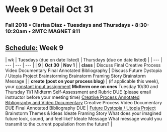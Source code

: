 # Week 9 Detail Oct 31

### Fall 2018 • Clarisa Diaz • Tuesdays and Thursdays • 8:30-10:20am • 2MTC MAGNET 811

## [Schedule:](./) Week 9

| wk | Tuesdays \(due on date listed\) | Thursdays \(due on date listed\) |
| --- | --- | --- | --- |
| **9** | **Oct 30** | **Nov 1** |
| **class** | Discuss Final Creative Process Video Documentary Final Annotated Bibliography |  Discuss Future Dystopia / Utopia Project Brainstorming Brainstorm Framing Story Brainstorm Message |
| **create \(post on your process blog\)** |  \(if applicable this week\), your [constant input assignment](../assignments/constant-input-or-output.md)   **Midterm one on ones**  Tuesday 10/30 and Thursday 11/1   Midterm Self-Assessment and Rubric DUE \(please email instructor before your meeting time\) [Creative Process Annotated Bibliography and Video Documentary](../projects/creative-process-annotated-bibliography-and-video-documentary.md) Creative Process Video Documentary DUE Final Annotated Bibliography DUE | [Future Dystopia / Utopia Project](../projects/future-dystopia-utopia-project.md) Brainstorm Themes & Ideas Ideate Framing Story What does your imagined future look, sound, and feel like?  Ideate Message What message would you transmit to the current population from the future? |

